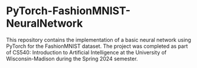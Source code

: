 # PyTorch-FashionMNIST-NeuralNetwork
This repository contains the implementation of a basic neural network using PyTorch for the FashionMNIST dataset. The project was completed as part of CS540: Introduction to Artificial Intelligence at the University of Wisconsin-Madison during the Spring 2024 semester.
